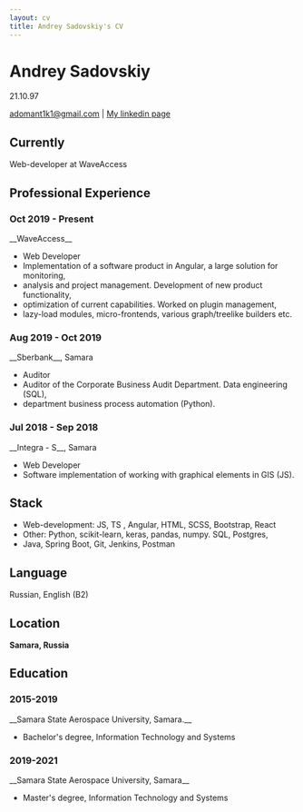 ```yaml
---
layout: cv
title: Andrey Sadovskiy's CV
---
```

# Andrey Sadovskiy
21.10.97

<div id="webaddress">
<a href="mailto:adomant1k1@gmail.com">adomant1k1@gmail.com</a>
| <a href="https://www.linkedin.com/in/andrey-sadovskiy-a1b798209">My linkedin page</a>
</div>


## Currently

Web-developer at WaveAccess


## Professional Experience

<h3>Oct 2019 - Present</h3>
__WaveAccess__

- Web Developer
- Implementation of a software product in Angular, a large solution for monitoring,
- analysis and project management. Development of new product functionality,
- optimization of current capabilities. Worked on plugin management,
- lazy-load modules, micro-frontends, various graph/treelike builders etc.

<h3>Aug 2019 - Oct 2019</h3>
__Sberbank__, Samara

- Auditor
- Auditor of the Corporate Business Audit Department. Data engineering (SQL),
- department business process automation (Python). 

<h3>Jul 2018 - Sep 2018</h3>
__Integra - S__, Samara

- Web Developer
- Software implementation of working with graphical elements in GIS (JS).


## Stack

- Web-development: JS, TS , Angular, HTML, SCSS, Bootstrap, React
- Other: Python, scikit-learn, keras, pandas, numpy. SQL, Postgres,
- Java, Spring Boot, Git, Jenkins, Postman


## Language

Russian, English (B2)


## Location

__Samara, Russia__


## Education
<h3>2015-2019</h3>
__Samara State Aerospace University, Samara.__

- Bachelor's degree, Information Technology and Systems

<h3>2019-2021</h3>
__Samara State Aerospace University, Samara__

- Master's degree, Information Technology and Systems


<!-- ### Footer

Last updated: Febr 2022 -->


